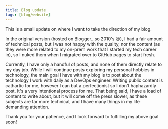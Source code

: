 ```yaml
---
title: Blog update
tags: [blog/website]
---
```

This is a small update on where I want to take the direction of my blog.

In the original version (hosted on Blogger...so 2010's 😆), I had a fair amount of technical posts, but I was not happy with the quality, nor the content (as they were more related to my on-prem work that I started my tech career in), so I nuked them when I migrated over to GitHub pages to start fresh.

Currently, I have only a handful of posts, and none of them directly relate to my day job. While I will continue posts exploring my personal hobbies in technology, the main goal I have with my blog is to post about the technology I work with daily as a DevOps engineer. Writing public content is cathartic for me, however I can but a perfectionist so I don't haphazardly post. It's a very intentional process for me.
That being said, I have a load of content to write about, but it will come off the press slower, as these subjects are far more technical, and I have many things in my life demanding attention.

Thank you for your patience, and I look forward to fulfilling my above goal soon!